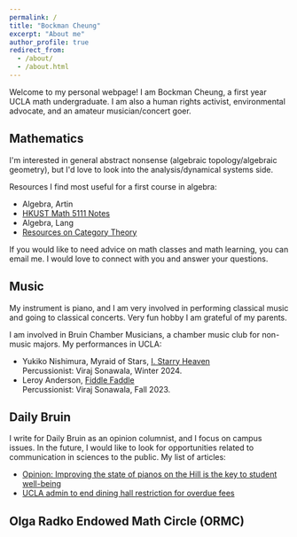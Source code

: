 ```yaml
---
permalink: /
title: "Bockman Cheung"
excerpt: "About me"
author_profile: true
redirect_from: 
  - /about/
  - /about.html
---
```


Welcome to my personal webpage! I am Bockman Cheung, a first year UCLA math undergraduate. I am also a human rights activist, environmental advocate, and an amateur musician/concert goer. 

Mathematics
------
I'm interested in general abstract nonsense (algebraic topology/algebraic geometry), but I'd love to look into the analysis/dynamical systems side. 

Resources I find most useful for a first course in algebra: <br>
* Algebra, Artin <br>
* <a href="https://canvas.ust.hk/courses/50980"> HKUST Math 5111 Notes </a> <br>
* Algebra, Lang <br>
* <a href="https://mathoverflow.net/a/70891/517395"> Resources on Category Theory </a>

If you would like to need advice on math classes and math learning, you can email me. I would love to connect with you and answer your questions.

Music
------
My instrument is piano, and I am very involved in performing classical music and going to classical concerts. Very fun hobby I am grateful of my parents.

I am involved in Bruin Chamber Musicians, a chamber music club for non-music majors. My performances in UCLA: <br>
* Yukiko Nishimura, Myraid of Stars, <a href="https://www.youtube.com/watch?v=OrdK84jvPcg&list=PLwzikTIanNz2S2H5xbVAPMi1RYJ1Gc3W5&index=2"> I. Starry Heaven </a><br> Percussionist: Viraj Sonawala, Winter 2024.
* Leroy Anderson, <a href="https://drive.google.com/file/d/1jEOYYdv9ud3tySmvCltWasAuPfBAbL8W/view?usp=sharing"> Fiddle Faddle </a><br> Percussionist: Viraj Sonawala, Fall 2023.


Daily Bruin
------
I write for Daily Bruin as an opinion columnist, and I focus on campus issues. In the future, I would like to look for opportunities related to communication in sciences to the public. My list of articles: <br>
* <a href="https://dailybruin.com/2024/02/26/opinion-improving-the-state-of-pianos-on-the-hill-is-the-key-to-student-well-being"> Opinion: Improving the state of pianos on the Hill is the key to student well-being </a>
* <a href="https://dailybruin.com/2024/02/01/ucla-admin-to-end-dining-hall-restriction-for-overdue-fees"> UCLA admin to end dining hall restriction for overdue fees </a>

Olga Radko Endowed Math Circle (ORMC) 
------
